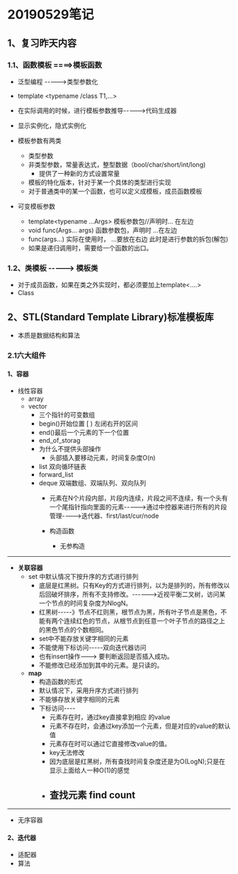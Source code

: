# 20190529笔记
## 1、复习昨天内容
### 1.1、函数模板 ====>模板函数
- 泛型编程 ----->类型参数化
- template <typename /class T1,...>
- 在实际调用的时候，进行模板参数推导----->代码生成器
- 显示实例化，隐式实例化
- 模板参数有两类
  - 类型参数
  - 非类型参数，常量表达式，整型数据（bool/char/short/int/long)
    - 提供了一种新的方式设置常量
  - 模板的特化版本，针对于某一个具体的类型进行实现
  - 对于普通类中的某一个函数，也可以定义成模板，成员函数模板

- 可变模板参数
  - template<typename ...Args>  模板参数包//声明时... 在左边
  - void func(Args... args) 函数参数包，声明时  ...在左边
  - func(args...) 实际在使用时， ...要放在右边   此时是进行参数的拆包(解包) 
  - 如果是递归调用时，需要给一个函数的出口。

### 1.2、类模板 -----> 模板类
- 对于成员函数，如果在类之外实现时，都必须要加上template<....> 
- Class <T> 

## 2、STL(Standard Template Library)标准模板库
- 本质是数据结构和算法
### 2.1六大组件
#### 1、容器
- 线性容器
  - array 
  - vector  
    - 三个指针的可变数组
    - begin()开始位置 [   ) 左闭右开的区间
    - end()最后一个元素的下一个位置 
    - end_of_storag
    - 为什么不提供头部操作
      - 头部插入要移动元素，时间复杂度O(n)
    - list    双向循环链表
    - forward_list
    - deque  双端数组、双端队列、双向队列
        - 元素在N个片段内部，片段内连续，片段之间不连续，有一个头有一个尾指针指向里面的元素----->通过中控器来进行所有的片段管理---->迭代器、first/last/cur/node

      - 构造函数
        - 无参构造
--------
- **关联容器**
  - set  中默认情况下按升序的方式进行排列
    - 底层是红黑树。只有Key的方式进行排列，以为是排列的，所有修改以后回破坏排序，所有不支持修改。------>近视平衡二叉树，访问某一个节点的时间复杂度为NlogN。
    - 红黑树-----》节点不红则黑，根节点为黑，所有叶子节点是黑色，不能有两个连续红色的节点，从根节点到任意一个叶子节点的路径之上的黑色节点的个数相同。
    - set中不能存放关键字相同的元素
    - 不能使用下标访问-----双向迭代器访问
    - 也有insert操作---> 要判断返回是否插入成功。
    - 不能修改已经添加到其中的元素。是只读的。
  - **map**
    - 构造函数的形式  
    - 默认情况下，采用升序方式进行排列
    - 不能够存放关键字相同的元素
    - 下标访问----
      - 元素存在时，通过key直接拿到相应 的value
      - 元素不存在时，会通过key添加一个元素，但是对应的value的默认值
      - 元素存在时可以通过它直接修改value的值。
      - key无法修改
      - 因为底层是红黑树，所有查找时间复杂度还是为O(LogN);只是在显示上面给人一种O(1)的感觉
      - 查找元素 find  count
        -  
---------    
- 无序容器
#### 2、迭代器
  - 适配器
  - 算法
